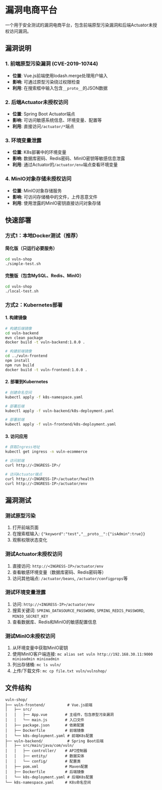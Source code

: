 # 漏洞电商平台

一个用于安全测试的漏洞电商平台，包含前端原型污染漏洞和后端Actuator未授权访问漏洞。

## 漏洞说明

### 1. 前端原型污染漏洞 (CVE-2019-10744)
- **位置**: Vue.js前端使用lodash.merge处理用户输入
- **影响**: 可通过原型污染绕过权限检查
- **利用**: 在搜索框中输入包含`__proto__`的JSON数据

### 2. 后端Actuator未授权访问
- **位置**: Spring Boot Actuator端点
- **影响**: 可访问敏感系统信息、环境变量、配置等
- **利用**: 直接访问`/actuator/*`端点

### 3. 环境变量泄露
- **位置**: K8s部署中的环境变量
- **影响**: 数据库密码、Redis密码、MinIO密钥等敏感信息泄露
- **利用**: 通过Actuator的`/actuator/env`端点查看环境变量

### 4. MinIO对象存储未授权访问
- **位置**: MinIO对象存储服务
- **影响**: 可访问存储桶中的文件，上传恶意文件
- **利用**: 使用泄露的MinIO密钥直接访问对象存储

## 快速部署

### 方式1：本地Docker测试（推荐）

#### 简化版（只运行必要服务）
```bash
cd vuln-shop
./simple-test.sh
```

#### 完整版（包含MySQL、Redis、MinIO）
```bash
cd vuln-shop
./local-test.sh
```

### 方式2：Kubernetes部署

#### 1. 构建镜像
```bash
# 构建后端镜像
cd vuln-backend
mvn clean package
docker build -t vuln-backend:1.0.0 .

# 构建前端镜像
cd ../vuln-frontend
npm install
npm run build
docker build -t vuln-frontend:1.0.0 .
```

#### 2. 部署到Kubernetes
```bash
# 创建命名空间
kubectl apply -f k8s-namespace.yaml

# 部署后端
kubectl apply -f vuln-backend/k8s-deployment.yaml

# 部署前端
kubectl apply -f vuln-frontend/k8s-deployment.yaml
```

#### 3. 访问应用
```bash
# 获取Ingress地址
kubectl get ingress -n vuln-ecommerce

# 访问前端
curl http://<INGRESS-IP>/

# 访问Actuator端点
curl http://<INGRESS-IP>/actuator/health
curl http://<INGRESS-IP>/actuator/env
```

## 漏洞测试

### 测试原型污染
1. 打开前端页面
2. 在搜索框输入: `{"keyword":"test","__proto__":{"isAdmin":true}}`
3. 观察权限状态变化

### 测试Actuator未授权访问
1. 直接访问: `http://<INGRESS-IP>/actuator/env`
2. 查看敏感环境变量（数据库密码、Redis密码等）
3. 访问其他端点: `/actuator/beans`, `/actuator/configprops`等

### 测试环境变量泄露
1. 访问: `http://<INGRESS-IP>/actuator/env`
2. 搜索关键词: `SPRING_DATASOURCE_PASSWORD`, `SPRING_REDIS_PASSWORD`, `MINIO_SECRET_KEY`
3. 查看数据库、Redis和MinIO的敏感配置信息

### 测试MinIO未授权访问
1. 从环境变量中获取MinIO密钥
2. 使用MinIO客户端连接: `mc alias set vuln http://192.168.30.11:9000 minioadmin minioadmin`
3. 列出存储桶: `mc ls vuln/`
4. 上传/下载文件: `mc cp file.txt vuln/vulnshop/`

## 文件结构
```
vuln-shop/
├── vuln-frontend/          # Vue.js前端
│   ├── src/
│   │   ├── App.vue        # 主组件，包含原型污染漏洞
│   │   └── main.js        # 入口文件
│   ├── package.json       # 依赖配置
│   ├── Dockerfile         # 前端镜像
│   └── k8s-deployment.yaml # 前端K8s配置
├── vuln-backend/           # Spring Boot后端
│   ├── src/main/java/com/vuln/
│   │   ├── controller/    # API控制器
│   │   ├── entity/        # 数据实体
│   │   └── config/        # 配置类
│   ├── pom.xml            # Maven配置
│   ├── Dockerfile         # 后端镜像
│   └── k8s-deployment.yaml # 后端K8s配置
└── k8s-namespace.yaml     # K8s命名空间
```
